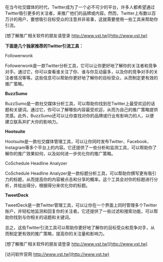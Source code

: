 在当今社交媒体的时代，Twitter成为了一个必不可少的平台，许多人都希望通过Twitter吸引更多的关注者，来推广他们的品牌或内容。然而，Twitter上有数以百万计的用户，要想吸引目标受众的注意并非易事，这就需要使用一些工具来帮助你引流。

[想了解推广相关软件的朋友请登录 http://www.vst.tw](http://www.vst.tw)

**下面是几个独家推荐的Twitter引流工具：**

Followerwonk

Followerwonk是一款Twitter分析工具，它可以让你更好地了解你的关注者和竞争对手。通过它，你可以查看谁关注了你、谁与你互动最多，以及你的竞争对手的关注者情况等等。这些信息可以帮助你更好地了解你的目标受众，从而制定更有效的推广策略。

**BuzzSumo**

BuzzSumo是一款社交媒体分析工具，可以帮助你找到在Twitter上最受欢迎的话题和关键词。通过它，你可以了解哪些内容最受欢迎，从而为自己的推广策略提供灵感。此外，BuzzSumo还可以让你查找对你的品牌或行业有影响力的人，以便建立联系并扩大你的影响力。

**Hootsuite**

Hootsuite是一款社交媒体管理工具，可以让你同时发布Twitter、Facebook、Instagram等多个平台上的内容。它还提供了一些分析和监测工具，可以帮助你了解你的推广效果如何，以及如何进一步优化你的推广策略。

CoSchedule Headline Analyzer

CoSchedule Headline Analyzer是一款标题分析工具，可以帮助你撰写更有吸引力的标题，从而提高你的内容被点击和分享的概率。这个工具会对你的标题进行分析，并给出得分，根据得分来优化你的标题。

**TweetDeck**

TweetDeck是一款Twitter管理工具，可以让你在一个界面上同时管理多个Twitter账户，并轻松地监测和回复你的关注者。它还提供了一些过滤和搜索功能，可以帮助你找到与你相关的话题和关键词。

总之，这些Twitter引流工具可以帮助你更好地了解你的目标受众和竞争对手，从而制定更有效的推广策略，提高你的关注量和影响力。

[想了解推广相关软件的朋友请登录 http://www.vst.tw](http://www.vst.tw)


[访问软件官网 http://www.vst.tw](http://www.vst.tw)
